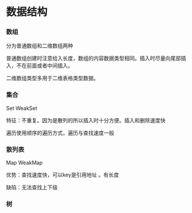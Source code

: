 # 数据结构

### 数组

分为普通数组和二维数组两种

普通数组创建时注意给入长度，数组的内容数据类型相同。插入时尽量向尾部插入，不在前面或者中间插入。

二维数组类型多用于二维表格类型数据。

### 集合 

  Set    WeakSet

特征：不重复。因为是散列的所以插入时十分方便。插入和删除速度快

遍历使用顺序的遍历方式，遍历与查找速度一般

### 散列表

Map     WeakMap

优势：查找速度快，可以key是引用地址 。有长度

缺陷：无法查找上下级

### 树

